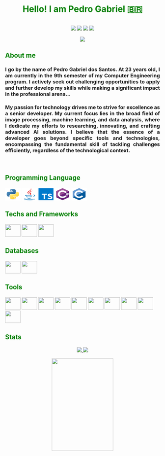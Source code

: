 <h1 align="center" style="color:green;" >Hello! I am Pedro Gabriel 🇧🇷</h1>
<br>
 
<div align="center">
  <a href="mailto:pedro16.dev@gmail.com"><img src="https://img.shields.io/badge/Gmail-D14836?style=for-the-badge&logo=gmail&logoColor=white" target="_blank"></a>
  <a href="https://www.linkedin.com/in/pedro-gabriel-24ba0a192/" target="_blank"><img src="https://img.shields.io/badge/-LinkedIn-%230077B5?style=for-the-badge&logo=linkedin&logoColor=white" target="_blank"></a> 
  <a href = "https://www.instagram.com/pedroogaab/"><img src="https://img.shields.io/badge/Instagram-E4405F?style=for-the-badge&logo=instagram&logoColor=white"></a>
  <a><img src="https://img.shields.io/badge/pedroogaab-7289DA?style=for-the-badge&logo=discord&logoColor=white"></a>
</div>

<div align=center>
  <br>
  <img src="https://media0.giphy.com/media/yeE6B8nEKcTMWWvBzD/giphy.gif?cid=ecf05e47p8n4uxc8bnpj3q9kuy388ol9jmiuw7whpj6e4263&ep=v1_gifs_search&rid=giphy.gif&ct=g" width="120"> 

</div>

  ## <p style="color:green;"> About me </p>
  ### <p align="justify"> I go by the name of Pedro Gabriel dos Santos. At 23 years old, I am currently in the 9th semester of my Computer Engineering program. I actively seek out challenging opportunities to apply and further develop my skills while making a significant impact in the professional arena...
  
  ### <p align="justify"> My passion for technology drives me to strive for excellence as a senior developer. My current focus lies in the broad field of image processing, machine learning, and data analysis, where I dedicate my efforts to researching, innovating, and crafting advanced AI solutions. I believe that the essence of a developer goes beyond specific tools and technologies, encompassing the fundamental skill of tackling challenges efficiently, regardless of the technological context.</p><br>


## <p style="color:green;"> Programming Language </p>
<div>

  <img src="https://raw.githubusercontent.com/devicons/devicon/master/icons/python/python-original.svg" height="40" width="50">
  <img src="https://raw.githubusercontent.com/devicons/devicon/master/icons/java/java-original.svg" height="40" width="50">
  <img src="https://raw.githubusercontent.com/devicons/devicon/master/icons/typescript/typescript-original.svg" height="40" width="50">
  <img src="https://raw.githubusercontent.com/devicons/devicon/master/icons/csharp/csharp-original.svg" height="40" width="50">
  <img src="https://raw.githubusercontent.com/devicons/devicon/master/icons/c/c-original.svg" height="40" width="50">

</div>

## <p style="color:green;"> Techs and Frameworks </p>
<div>
  <img src="https://cdn.jsdelivr.net/gh/devicons/devicon/icons/docker/docker-original-wordmark.svg" height="40" width="50"/>
  <img src="https://cdn.jsdelivr.net/gh/devicons/devicon/icons/anaconda/anaconda-original-wordmark.svg" height="40" width="50"/>
  <img src="https://cdn.jsdelivr.net/gh/devicons/devicon/icons/firebase/firebase-plain-wordmark.svg" height="40" width="50"/>
</div>

## <p style="color:green;">  Databases </p>
<div>
  <img src="https://cdn.jsdelivr.net/gh/devicons/devicon/icons/mongodb/mongodb-original-wordmark.svg" height="40" width="50"/>
  <img src="https://cdn.jsdelivr.net/gh/devicons/devicon/icons/sqlite/sqlite-original.svg" height="40" width="50"/>
</div>

## <p style="color:green;">  Tools

<div>
  <img src="https://cdn.jsdelivr.net/gh/devicons/devicon/icons/vscode/vscode-original.svg" height="40" width="50"/>
  <img src="https://cdn.jsdelivr.net/gh/devicons/devicon/icons/linux/linux-original.svg" height="40" width="50"/>
  <img src="https://cdn.jsdelivr.net/gh/devicons/devicon/icons/tensorflow/tensorflow-original.svg" height="40" width="50"/>
  <img src="https://cdn.jsdelivr.net/gh/devicons/devicon/icons/pandas/pandas-original.svg" height="40" width="50"/>
  <img src="https://cdn.jsdelivr.net/gh/devicons/devicon/icons/opencv/opencv-original.svg" height="40" width="50"/>
  <img src="https://cdn.jsdelivr.net/gh/devicons/devicon/icons/jupyter/jupyter-original.svg" height="40" width="50"/>
  <img src="https://cdn.jsdelivr.net/gh/devicons/devicon/icons/pytorch/pytorch-original.svg" height="40" width="50"/>
  <img src="https://cdn.jsdelivr.net/gh/devicons/devicon/icons/git/git-original.svg" height="40" width="50"/>
  <img src="https://cdn.jsdelivr.net/gh/devicons/devicon/icons/github/github-original.svg" height="40" width="50"/>
  <img src="https://cdn.jsdelivr.net/gh/devicons/devicon/icons/unity/unity-original.svg" height="40" width="50"/>
</div>

## <p style="color:green;"> Stats </p>
<div align="center">
  <a href="https://github.com/pedroogaab">
  <img height="170em" src="https://github-readme-stats.vercel.app/api?username=pedroogaab&show_icons=true&theme=radical&include_all_commits=true&count_private=true"/>
  <img height="170em" src="https://github-readme-stats.vercel.app/api/top-langs/?username=pedroogaab&layout=compact&langs_count=7&theme=radical"/>
  <br>

</div>


<div align=center>
  <br>
  <img src="https://media3.giphy.com/media/VaKOuNStrqD0A/giphy.gif?cid=ecf05e475y8e731d8ryurmx5vrqa0q402so85e8p0ban41wn&ep=v1_gifs_related&rid=giphy.gif&ct=g" height="300" width="200">
</div>


